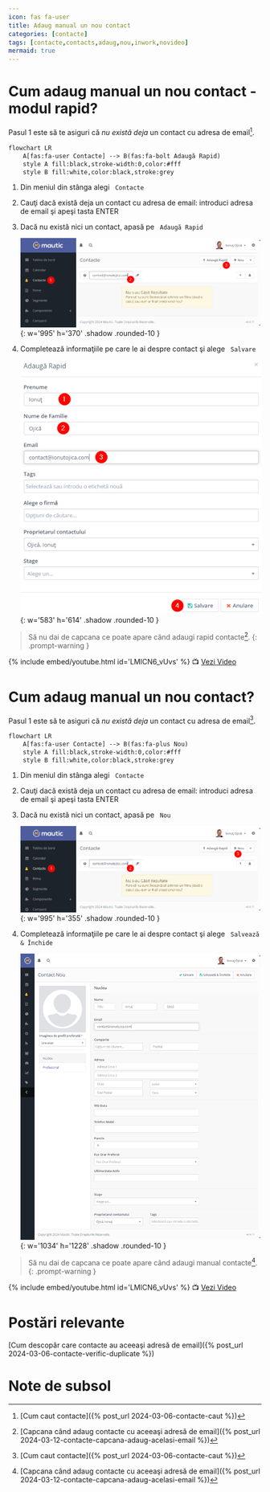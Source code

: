 ```yaml
---
icon: fas fa-user
title: Adaug manual un nou contact
categories: [contacte]
tags: [contacte,contacts,adaug,nou,inwork,novideo]
mermaid: true
---
```


# <i class='fas fa-user'></i> Cum adaug manual un nou contact - modul rapid?
Pasul 1 este să te asiguri că _nu există deja_ un contact cu adresa de email[^caut].

```mermaid
flowchart LR
    A[fas:fa-user Contacte] --> B(fas:fa-bolt Adaugă Rapid)
    style A fill:black,stroke-width:0,color:#fff
    style B fill:white,color:black,stroke:grey
```

1. Din meniul din stânga alegi <i class='fas fa-user'></i>``` Contacte```
1. Cauţi dacă există deja un contact cu adresa de email: introduci adresa de email şi apeşi tasta ENTER
1. Dacă nu există nici un contact, apasă pe <i class='fas fa-bolt'></i>``` Adaugă Rapid```

    ![Caută şi Adaugă Rapid un nou contact](/assets/img/contacte/2024-03-06-contacte-adaug-rapid-1meniu.png){: w='995' h='370' .shadow .rounded-10 }

1. Completează informaţiile pe care le ai despre contact şi alege <i class='fas fa-save'></i>``` Salvare```

    ![Completează informaţiile şi Salvează contactul nou](/assets/img/contacte/2024-03-06-contacte-adaug-rapid-2fereastra.png){: w='583' h='614' .shadow .rounded-10 }

> Să nu dai de capcana ce poate apare când adaugi rapid contacte[^capcana].
{: .prompt-warning }

[//]: # (Comming soon video)

{% include embed/youtube.html id='LMlCN6_vUvs' %}
📺 [Vezi Video](https://www.youtube.com/watch?v=LMlCN6_vUvs)

# <i class='fas fa-user'></i> Cum adaug manual un nou contact?
Pasul 1 este să te asiguri că _nu există deja_ un contact cu adresa de email[^caut].

```mermaid
flowchart LR
    A[fas:fa-user Contacte] --> B(fas:fa-plus Nou)
    style A fill:black,stroke-width:0,color:#fff
    style B fill:white,color:black,stroke:grey
```

1. Din meniul din stânga alegi <i class='fas fa-user'></i>``` Contacte```
1. Cauţi dacă există deja un contact cu adresa de email: introduci adresa de email şi apeşi tasta ENTER
1. Dacă nu există nici un contact, apasă pe <i class='fas fa-plus'></i>``` Nou```

    ![Caută şi Adaugă un nou contact](/assets/img/contacte/2024-03-06-contacte-adaug-nou-1meniu.png){: w='995' h='355' .shadow .rounded-10 }

1. Completează informaţiile pe care le ai despre contact şi alege <i class='fas fa-save'></i>``` Salvează & Închide```

    ![Completează informaţiile şi Salvează contactul nou](/assets/img/contacte/2024-03-06-contacte-adaug-nou-2fereastra.png){: w='1034' h='1228' .shadow .rounded-10 }

> Să nu dai de capcana ce poate apare când adaugi manual contacte[^capcana].
{: .prompt-warning }

[//]: # (Comming soon video)

{% include embed/youtube.html id='LMlCN6_vUvs' %}
📺 [Vezi Video](https://www.youtube.com/watch?v=LMlCN6_vUvs)

# Postări relevante
[Cum descopăr care contacte au aceeaşi adresă de email]({% post_url 2024-03-06-contacte-verific-duplicate %})

# Note de subsol
[^caut]: [Cum caut contacte]({% post_url 2024-03-06-contacte-caut %})
[^capcana]: [Capcana când adaug contacte cu aceeaşi adresă de email]({% post_url 2024-03-12-contacte-capcana-adaug-acelasi-email %})
